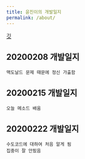 ```yaml
---
title: 윤진이의 개발일지  
permalink: /about/
---
```


[깃](https://github.com/yj-java-kor/blog)


  

## 20200208 개발일지

    맥도날드 문제 때문에 정신 가출함

## 20200215 개발일지

    오늘 메소드 배움

## 20200222 개발일지

    수도코드에 대하여 처음 알게 됨  
    집중이 잘 안됬음